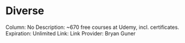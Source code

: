 # Diverse

Column: No
Description: ~670 free courses at Udemy, incl. certificates.
Expiration: Unlimited
Link: Link
Provider: Bryan Guner